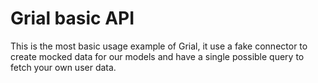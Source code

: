 # Grial basic API
This is the most basic usage example of Grial, it use a fake connector to create mocked data for our models and have a single possible query to fetch your own user data.
